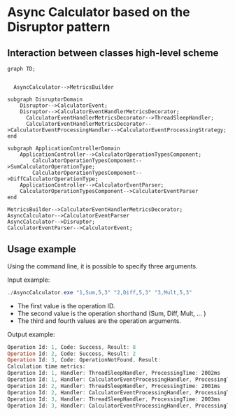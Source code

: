 # Async Calculator based on the Disruptor pattern

## Interaction between classes high-level scheme

```mermaid
graph TD;


  AsyncCalculator-->MetricsBuilder

subgraph DisruptorDomain
    Disruptor-->CalculatorEvent;
    Disruptor-->CalculatorEventHandlerMetricsDecorator;
      CalculatorEventHandlerMetricsDecorator-->ThreadSleepHandler;
      CalculatorEventHandlerMetricsDecorator-->CalculatorEventProcessingHandler-->CalculatorEventProcessingStrategy;
end

subgraph ApplicationControllerDomain
    ApplicationController-->CalculatorOperationTypesComponent;
        CalculatorOperationTypesComponent-->SumCalculatorOperationType;
        CalculatorOperationTypesComponent-->DiffCalculatorOperationType;
    ApplicationController-->CalculatorEventParser;
    CalculatorOperationTypesComponent-->CalculatorEventParser
end

MetricsBuilder-->CalculatorEventHandlerMetricsDecorator;
AsyncCalculator-->CalculatorEventParser
AsyncCalculator-->Disruptor;
CalculatorEventParser-->CalculatorEvent;
```

## Usage example
Using the command line, it is possible to specify three arguments.

Input example:
```PowerShell
./AsyncCalculator.exe "1,Sum,5,3" "2,Diff,5,3" "3,Mult,5,3"
```
- The first value is the operation ID.
- The second value is the operation shorthand (Sum, Diff, Mult, … )
- The third and fourth values are the operation arguments.

Output example:
```PowerShell
Operation Id: 1, Code: Success, Result: 8
Operation Id: 2, Code: Success, Result: 2
Operation Id: 3, Code: OperationNotFound, Result:
Calculation time metrics:
Operation Id: 1, Handler: ThreadSleepHandler, ProcessingTime: 2002ms
Operation Id: 1, Handler: CalculatorEventProcessingHandler, ProcessingTime: 8ms
Operation Id: 2, Handler: ThreadSleepHandler, ProcessingTime: 2001ms
Operation Id: 2, Handler: CalculatorEventProcessingHandler, ProcessingTime: 1ms
Operation Id: 3, Handler: ThreadSleepHandler, ProcessingTime: 2003ms
Operation Id: 3, Handler: CalculatorEventProcessingHandler, ProcessingTime: 0ms
```


